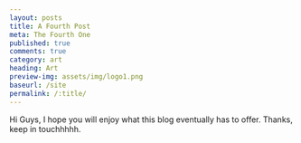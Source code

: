 ```yaml
---
layout: posts
title: A Fourth Post
meta: The Fourth One
published: true
comments: true
category: art
heading: Art
preview-img: assets/img/logo1.png
baseurl: /site
permalink: /:title/
---
```


Hi Guys, I hope you will enjoy what this blog eventually has to offer.
Thanks, keep in touchhhhh.
